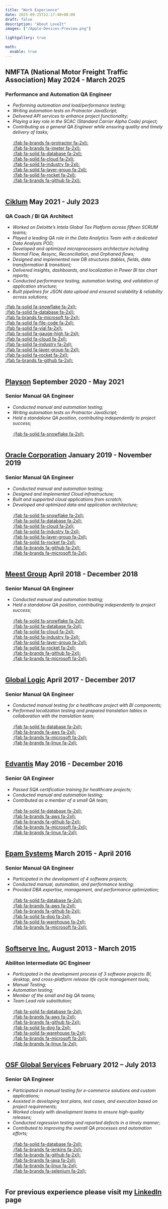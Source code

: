 ```yaml
---
title: "Work Experience"
date: 2025-09-25T22:17:40+08:00
draft: false
description: "About LoveIt"
images: ["/Apple-Devices-Preview.png"]

lightgallery: true

math:
  enable: true
---
```


## **NMFTA (National Motor Freight Traffic Association) May 2024 - March 2025** ##

### Performance and Automation QA Engineer ###

- *Performing automation and load/performance testing;*  
- *Writing automation tests on Protractor JavaScript;*  
- *Delivered API services to enhance project functionality;*  
- *Playing a key role in the SCAC (Standard Carrier Alpha Code) project;*  
- *Contributing as a general QA Engineer while ensuring quality and timely delivery of tasks;* \
\
[:(fab fa-brands fa-protractor  fa-2xl):](https://www.protractortest.org/)  
[:(fab fa-brands fa-jmeter  fa-2xl):](https://jmeter.apache.org/)  
[:(fab fa-solid fa-database  fa-2xl):](https://www.microsoft.com/en-us/sql-server/)  
[:(fab fa-solid fa-cloud  fa-2xl):](https://azure.microsoft.com/)  
[:(fab fa-solid fa-industry  fa-2xl):](https://azure.microsoft.com/en-us/products/data-factory/)  
[:(fab fa-solid fa-layer-group  fa-2xl):](https://www.databricks.com/)  
[:(fab fa-solid fa-rocket  fa-2xl):](https://azure.microsoft.com/en-us/products/devops)  
[:(fab fa-brands fa-github  fa-2xl):](https://www.github.com/)  
&nbsp;

## **[Ciklum](https://www.ciklum.com/) May 2021 - July 2023** ##

### QA Coach / BI QA Architect ###

- *Worked on Deloitte’s Intela Global Tax Platform across fifteen SCRUM teams;*  
- *Played a leading QA role in the Data Analytics Team with a dedicated Data Analysts POD;*  
- *Developed and optimized microprocessors architecture including Normal Flow, Resync, Reconciliation, and Orphaned flows;*  
- *Designed and implemented new DB structures (tables, fields, data transformation & transition);*  
- *Delivered insights, dashboards, and localization in Power BI tax chart reports;*  
- *Conducted performance testing, automation testing, and validation of application structure;*  
- *Built pipelines for JSON data upload and ensured scalability & reliability across solutions;*  

[:(fab fa-solid fa-snowflake  fa-2xl):](https://www.snowflake.com/en/)  
[:(fab fa-solid fa-database  fa-2xl):](https://www.microsoft.com/en-us/sql-server/)  
[:(fab fa-brands fa-microsoft  fa-2xl):](https://powerbi.microsoft.com/)  
[:(fab fa-solid fa-file-code  fa-2xl):](https://www.json.org/json-en.html)  
[:(fab fa-solid fa-vial  fa-2xl):](https://www.selenium.dev/)  
[:(fab fa-solid fa-gauge-high  fa-2xl):](https://jmeter.apache.org/)  
[:(fab fa-solid fa-cloud  fa-2xl):](https://azure.microsoft.com/)  
[:(fab fa-solid fa-industry  fa-2xl):](https://azure.microsoft.com/en-us/products/data-factory/)  
[:(fab fa-solid fa-layer-group  fa-2xl):](https://www.databricks.com/)  
[:(fab fa-solid fa-rocket  fa-2xl):](https://azure.microsoft.com/en-us/products/devops)  
[:(fab fa-brands fa-github  fa-2xl):](https://www.github.com)  
&nbsp;

## **[Playson](https://playson.com/#) September 2020 - May 2021** ##

### Senior Manual QA Engineer ###

- *Conducted manual and automation testing;*  
- *Writing automation tests on Protractor JavaScript;*  
- *Held a standalone QA position, contributing independently to project success;* \
\
[:(fab fa-solid fa-snowflake  fa-2xl):](https://www.snowflake.com/en/)  
&nbsp;

## **[Oracle Corporation](https://www.oracle.com/) January 2019 - November 2019** ##

### Senior Manual QA Engineer ###

- *Conducted manual and automation testing;*  
- *Designed and implemented Cloud infrastructure;*  
- *Built and supported cloud applications from scratch;*  
- *Developed and optimized data and application architecture;* \
\
[:(fab fa-solid fa-snowflake  fa-2xl):](https://www.snowflake.com/en/)  
[:(fab fa-solid fa-database  fa-2xl):](https://www.microsoft.com/en-us/sql-server/)  
[:(fab fa-solid fa-cloud  fa-2xl):](https://azure.microsoft.com/)  
[:(fab fa-solid fa-industry  fa-2xl):](https://azure.microsoft.com/en-us/products/data-factory/)  
[:(fab fa-solid fa-layer-group  fa-2xl):](https://www.databricks.com/)  
[:(fab fa-solid fa-rocket  fa-2xl):](https://azure.microsoft.com/en-us/products/devops)  
[:(fab fa-brands fa-github  fa-2xl):](https://www.github.com)  
[:(fab fa-brands fa-microsoft  fa-2xl):](https://www.microsoft.com/en-us/windows-server)  
&nbsp;

## **[Meest Group](https://ua.meest.com/) April 2018 - December 2018** ##

### Senior Manual QA Engineer ###

- *Conducted manual and automation testing;*  
- *Held a standalone QA position, contributing independently to project success;* \
\
[:(fab fa-solid fa-snowflake  fa-2xl):](https://www.snowflake.com/en/)  
[:(fab fa-solid fa-database  fa-2xl):](https://www.microsoft.com/en-us/sql-server/)  
[:(fab fa-solid fa-cloud  fa-2xl):](https://azure.microsoft.com/)  
[:(fab fa-solid fa-industry  fa-2xl):](https://azure.microsoft.com/en-us/products/data-factory/)  
[:(fab fa-solid fa-layer-group  fa-2xl):](https://www.databricks.com/)  
[:(fab fa-solid fa-rocket  fa-2xl):](https://azure.microsoft.com/en-us/products/devops)  
[:(fab fa-brands fa-github  fa-2xl):](https://www.github.com)  
[:(fab fa-brands fa-microsoft  fa-2xl):](https://www.microsoft.com/en-us/windows-server)  
&nbsp;

## **[Global Logic](https://www.globallogic.com/ua/) April 2017 - December 2017** ##

### Senior Manual QA Engineer ###

- *Conducted manual testing for a healthcare project with BI components;*  
- *Performed localization testing and prepared translation tables in collaboration with the translation team;* \
\
[:(fab fa-solid fa-database  fa-2xl):](https://www.microsoft.com/en-us/sql-server/)  
[:(fab fa-brands fa-aws  fa-2xl):](https://aws.amazon.com/)  
[:(fab fa-brands fa-microsoft  fa-2xl):](https://www.microsoft.com/en-us/windows-server)  
[:(fab fa-brands fa-linux  fa-2xl):](https://www.linux.org/)  
&nbsp;

## **[Edvantis](https://www.edvantis.com/) May 2016 - December 2016** ##

### Senior QA Engineer ###

- *Passed SQA certification training for healthcare projects;*  
- *Conducted manual and automation testing;*  
- *Contributed as a member of a small QA team;* \
\
[:(fab fa-solid fa-database  fa-2xl):](https://www.microsoft.com/en-us/sql-server/)  
[:(fab fa-brands fa-aws  fa-2xl):](https://aws.amazon.com/)  
[:(fab fa-brands fa-github  fa-2xl):](https://www.github.com)  
[:(fab fa-brands fa-microsoft  fa-2xl):](https://www.microsoft.com/en-us/windows-server)  
[:(fab fa-brands fa-linux  fa-2xl):](https://www.linux.org/)  
&nbsp;

## **[Epam Systems](https://www.epam.com/) March 2015 - April 2016** ##

### Senior Manual QA Engineer ###

- *Participated in the development of 4 software projects;*  
- *Conducted manual, automation, and performance testing;*  
- *Provided DBA expertise, management, and performance optimization;* \
\
[:(fab fa-solid fa-database  fa-2xl):](https://www.microsoft.com/en-us/sql-server/)  
[:(fab fa-brands fa-aws  fa-2xl):](https://aws.amazon.com/)  
[:(fab fa-brands fa-github  fa-2xl):](https://www.github.com)  
[:(fab fa-solid fa-dog  fa-2xl):](https://www.datadoghq.com/)  
[:(fab fa-solid fa-warehouse  fa-2xl):](https://www.zadara.com/)  
[:(fab fa-brands fa-microsoft  fa-2xl):](https://www.microsoft.com/en-us/windows-server)  
&nbsp;

## **[Softserve Inc.](https://www.softserveinc.com/en-us) August 2013 - March 2015** ##

### Abiliton Intermediate QC Engineer ###

- *Participated in the development process of 3 software projects: BI, desktop, and cross-platform release life cycle management tools;*  
- *Manual Testing;*  
- *Automation testing;*  
- *Member of the small and big QA teams;*  
- *Team Lead role substitution;* \
\
[:(fab fa-solid fa-database  fa-2xl):](https://www.microsoft.com/en-us/sql-server/)  
[:(fab fa-brands fa-aws  fa-2xl):](https://aws.amazon.com/)  
[:(fab fa-brands fa-github  fa-2xl):](https://www.github.com)  
[:(fab fa-solid fa-dog  fa-2xl):](https://www.datadoghq.com/)  
[:(fab fa-solid fa-warehouse  fa-2xl):](https://www.zadara.com/)  
[:(fab fa-brands fa-microsoft  fa-2xl):](https://www.microsoft.com/en-us/windows-server)  
[:(fab fa-brands fa-linux  fa-2xl):](https://www.linux.org/)  
&nbsp;

## **[OSF Global Services](https://osf-global.com/) February 2012 – July 2013** ##

### Senior QA Engineer ###

- *Participated in manual testing for e-commerce solutions and custom applications;*  
- *Assisted in developing test plans, test cases, and execution based on project requirements;*  
- *Worked closely with development teams to ensure high-quality releases;*  
- *Conducted regression testing and reported defects in a timely manner;*  
- *Contributed to improving the overall QA processes and automation efforts;* \
\
[:(fab fa-solid fa-database  fa-2xl):](https://www.microsoft.com/en-us/sql-server/)  
[:(fab fa-brands fa-jenkins  fa-2xl):](https://www.jenkins.io/)  
[:(fab fa-brands fa-github  fa-2xl):](https://www.github.com/)  
[:(fab fa-brands fa-java  fa-2xl):](https://www.java.com/)  
[:(fab fa-brands fa-linux  fa-2xl):](https://www.linux.org/)  
[:(fab fa-brands fa-selenium  fa-2xl):](https://www.selenium.dev/)  
&nbsp;

## **For previous experience please visit my [LinkedIn](https://www.linkedin.com/in/ruslan-yakovenko-85a66674/) page** ##
